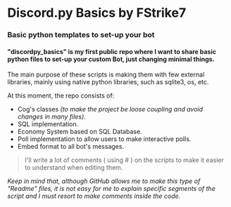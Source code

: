 # Discord.py Basics by FStrike7
### Basic python templates to set-up your bot

#### "discordpy_basics" is my first public repo where I want to share basic python files to set-up your custom Bot, just changing minimal things.

The main purpose of these scripts is making them with few external libraries, mainly using native python libraries, such as sqlite3, os, etc.

At this moment, the repo consists of:
- Cog's classes *(to make the project be loose coupling and avoid changes in many files)*.
- SQL implementation.
- Economy System based on SQL Database.
- Poll implementation to allow users to make interactive polls.
- Embed format to all bot's messages.

> I'll write a lot of comments ( using # ) on the scripts to make it easier to understand when editing them. 

_Keep in mind that, although GitHub allows me to make this type of "Readme" files, it is not easy for me to explain specific segments of the script and I must resort to make comments inside the code._
